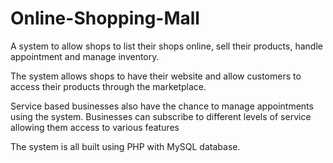 # Online-Shopping-Mall
A system to allow shops to list their shops online, sell their products, handle appointment and manage inventory.

The system allows shops to have their website and allow customers to access their products through the marketplace. 

Service based businesses also have the chance to manage appointments using the system. Businesses can subscribe to different levels of service allowing them access to various features

The system is all built using PHP with MySQL database.
